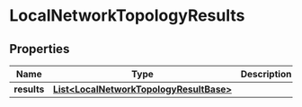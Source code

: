 

# LocalNetworkTopologyResults


## Properties

| Name | Type | Description | Notes |
|------------ | ------------- | ------------- | -------------|
|**results** | [**List&lt;LocalNetworkTopologyResultBase&gt;**](LocalNetworkTopologyResultBase.md) |  |  [optional] |



